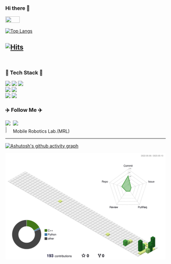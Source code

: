 ### Hi there 👋

<!--
**S-CHOI-S/S-CHOI-S** is a ✨ _special_ ✨ repository because its `README.md` (this file) appears on your GitHub profile.

Here are some ideas to get you started:

- 🔭 I’m currently working on ...
- 🌱 I’m currently learning ...
- 👯 I’m looking to collaborate on ...
- 🤔 I’m looking for help with ...
- 💬 Ask me about ...
- 📫 How to reach me: ...
- 😄 Pronouns: ...
- ⚡ Fun fact: ...
-->

<img src="https://user-images.githubusercontent.com/113012648/235368383-19c0fe16-730d-4564-b929-0510fe388d2e.png" width="30%" height="30%">

[![Top Langs](https://github-readme-stats.vercel.app/api/top-langs/?username=S-CHOI-S&hide=Makefile,Common+Lisp&langs_count=5&layout=compact)](https://github.com/S-CHOI-S/github-readme-stats)
<br>

[![Hits](https://hits.seeyoufarm.com/api/count/incr/badge.svg?url=https%3A%2F%2Fgithub.com%2FS-CHOI-S&count_bg=%2379C83D&title_bg=%23555555&icon=github.svg&icon_color=%23E7E7E7&title=S-CHOI-S&edge_flat=true)](https://hits.seeyoufarm.com)
---
<br/>

<h3 align="left"> 🌿 Tech Stack 🌿 </h3>
<div>
  <p align="left">
    <img src="https://img.shields.io/badge/ROS-22314E?style=flat-square&logo=ROS&logoColor=white">
    <img src="https://img.shields.io/badge/Ubuntu-E95420?style=flat-square&logo=Ubuntu&logoColor=white">
    <img src="https://img.shields.io/badge/linux-FCC624?style=flat-square&logo=linux&logoColor=black">
    <br>
    <img src="https://img.shields.io/badge/C++-00599C?style=flat-square&logo=c%2B%2B&logoColor=white">
    <img src="https://img.shields.io/badge/Python-3766AB?style=flat-square&logo=Python&logoColor=white">
    <br>
    <img src="https://img.shields.io/badge/github-181717?style=flat-square&logo=github&logoColor=white">
    <img src="https://img.shields.io/badge/Notion-000000?style=flat-square&logo=Notion&logoColor=white">
  </p>
</div>


<h3 align="left"> ✈️ Follow Me ✈️ </h3>
<div>
  <p align="left">
    <a href="https://github.com/S-CHOI-S"><img src="https://img.shields.io/badge/GitHub-181717?style=flat-square&logo=GitHub&logoColor=white&link=https://github.com/S-CHOI-S"/></a>&nbsp
    <a href="mailto:jennychoi0904@gmail.com"><img src="https://img.shields.io/badge/Gmail-d14836?style=flat-square&logo=Gmail&logoColor=white&link=jennychoi0904@gmail.com"/></a>
    <br/>
    <a href="https://mrl.seoultech.ac.kr/index.do"><img src="https://mrl.seoultech.ac.kr/module/upload/file/selectImageView.do?atchFileId=100000003980&fileSn=0" width="4%" height="4%" "MRL"/></a>
     Mobile Robotics Lab.(MRL)
  </p>
</div>


---

[![Ashutosh's github activity graph](https://github-readme-activity-graph.cyclic.app/graph?username=S-CHOI-S&theme=merko)](https://github.com/ashutosh00710/github-readme-activity-graph)

![](./profile-3d-contrib/profile-green-animate.svg)
